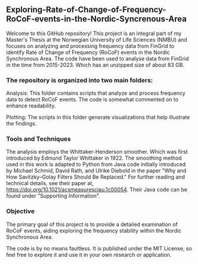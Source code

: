 ## Exploring-Rate-of-Change-of-Frequency-RoCoF-events-in-the-Nordic-Syncrenous-Area

Welcome to this GitHub repository! 
This project is an integral part of my Master's Thesis at the Norwegian University of Life Sciences (NMBU) and focuses on analyzing and processing frequency data from FinGrid to identify Rate of Change of Frequency (RoCoF) events in the Nordic Synchronous Area. The code have been used to analyse data from FinGrid in the time from 2015-2023. Which has an unzipped size of about 83 GB.

### The repository is organized into two main folders:

Analysis: This folder contains scripts that analyze and process frequency data to detect RoCoF events. The code is somewhat commented on to enhance readability.

Plotting: The scripts in this folder generate visualizations that help illustrate the findings.

### Tools and Techniques

The analysis employs the Whittaker-Henderson smoother. Which was first introduced by Edmund Taylor Whittaker in 1922. The smoothing method used in this work is adapted to Python from Java code initially introduced by Michael Schmid, David Rath, and Ulrike Diebold in the paper "Why and How Savitzky–Golay Filters Should Be Replaced." For further reading and technical details, see their paper at, https://doi.org/10.1021/acsmeasuresciau.1c00054. Their Java code can be found under "Supporting Information".

### Objective

The primary goal of this project is to provide a detailed examination of RoCoF events, aiding exploring the frequency stability within the Nordic Synchronous Area.

The code is by no means faultless. It is published under the MIT License, so feel free to explore it and use it in your own research or application.
